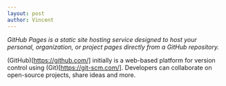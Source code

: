 ```yaml
---
layout: post
author: Vincent
---
```


*GitHub Pages is a static site hosting service designed to host your personal, organization, or project pages directly from a GitHub repository.*

(GitHub)[https://github.com/] initially is a web-based platform for version control using (Git)[https://git-scm.com/]. Developers can collaborate on open-source projects, share ideas and more.
